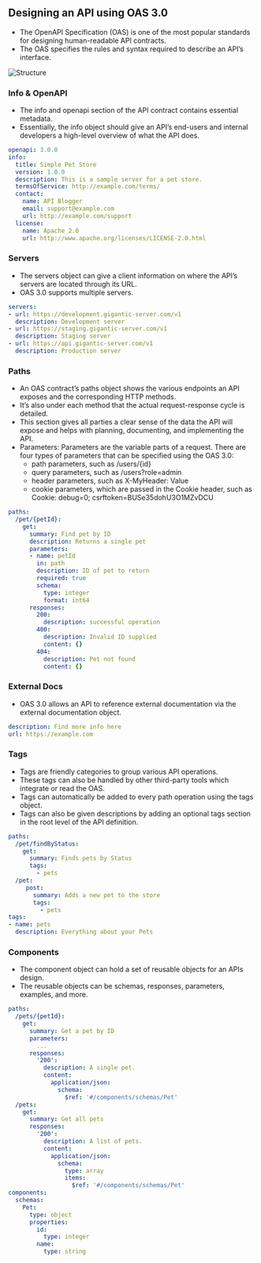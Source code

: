 ## Designing an API using OAS 3.0
- The OpenAPI Specification (OAS) is one of the most popular standards for designing human-readable API contracts.
- The OAS specifies the rules and syntax required to describe an API’s interface.

![Structure](https://static-assets.codecademy.com/Courses/Swagger-OpenAPI/openapi3structure.png)

### Info & OpenAPI
- The info and openapi section of the API contract contains essential metadata.
- Essentially, the info object should give an API’s end-users and internal developers a high-level overview of what the API does.

```yaml
openapi: 3.0.0
info:
  title: Simple Pet Store
  version: 1.0.0
  description: This is a sample server for a pet store.
  termsOfService: http://example.com/terms/
  contact:
    name: API Blogger
    email: support@example.com
    url: http://example.com/support
  license:
    name: Apache 2.0
    url: http://www.apache.org/licenses/LICENSE-2.0.html
```

### Servers
- The servers object can give a client information on where the API’s servers are located through its URL.
- OAS 3.0 supports multiple servers.

```yaml
servers:
- url: https://development.gigantic-server.com/v1
  description: Development server
- url: https://staging.gigantic-server.com/v1
  description: Staging server
- url: https://api.gigantic-server.com/v1
  description: Production server
```

### Paths
- An OAS contract’s paths object shows the various endpoints an API exposes and the corresponding HTTP methods.
- It’s also under each method that the actual request-response cycle is detailed.
- This section gives all parties a clear sense of the data the API will expose and helps with planning, documenting, and implementing the API.
- Parameters: Parameters are the variable parts of a request. There are four types of parameters that can be specified using the OAS 3.0:
  - path parameters, such as /users/{id}
  - query parameters, such as /users?role=admin
  - header parameters, such as X-MyHeader: Value
  - cookie parameters, which are passed in the Cookie header, such as Cookie: debug=0; csrftoken=BUSe35dohU3O1MZvDCU

```yaml
paths:
  /pet/{petId}:
    get:
      summary: Find pet by ID
      description: Returns a single pet
      parameters:
      - name: petId
        in: path
        description: ID of pet to return
        required: true
        schema:
          type: integer
          format: int64
      responses:
        200:
          description: successful operation
        400:
          description: Invalid ID supplied
          content: {}
        404:
          description: Pet not found
          content: {}
```

### External Docs
- OAS 3.0 allows an API to reference external documentation via the external documentation object.

```yaml
description: Find more info here
url: https://example.com
```

### Tags
- Tags are friendly categories to group various API operations.
- These tags can also be handled by other third-party tools which integrate or read the OAS.
- Tags can automatically be added to every path operation using the tags object.
- Tags can also be given descriptions by adding an optional tags section in the root level of the API definition.

```yaml
paths:
  /pet/findByStatus:
    get:
      summary: Finds pets by Status
      tags:
        - pets
  /pet:
     post:
       summary: Adds a new pet to the store
       tags:
         - pets
tags:
- name: pets
  description: Everything about your Pets
```

### Components
- The component object can hold a set of reusable objects for an APIs design.
- The reusable objects can be schemas, responses, parameters, examples, and more.

```yaml
paths:
  /pets/{petId}:
    get:
      summary: Get a pet by ID
      parameters:
        ...
      responses:
        '200':
          description: A single pet.
          content:
            application/json:
              schema:
                $ref: '#/components/schemas/Pet'
  /pets:
    get:
      summary: Get all pets
      responses:
        '200':
          description: A list of pets.
          content:
            application/json:
              schema:
                type: array
                items:
                  $ref: '#/components/schemas/Pet'
components:
  schemas:
    Pet:
      type: object
      properties:
        id:
          type: integer
        name:
          type: string
```
